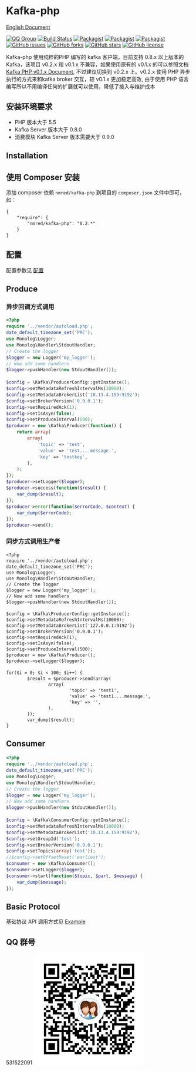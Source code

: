 Kafka-php
==========

[English Document](README.md)

[![QQ Group](https://img.shields.io/badge/QQ%20Group-531522091-brightgreen.svg)]()
[![Build Status](https://travis-ci.org/weiboad/kafka-php.svg?branch=master)](https://travis-ci.org/weiboad/kafka-php)
[![Packagist](https://img.shields.io/packagist/dm/nmred/kafka-php.svg?style=plastic)]()
[![Packagist](https://img.shields.io/packagist/dd/nmred/kafka-php.svg?style=plastic)]()
[![Packagist](https://img.shields.io/packagist/dt/nmred/kafka-php.svg?style=plastic)]()
[![GitHub issues](https://img.shields.io/github/issues/weiboad/kafka-php.svg?style=plastic)](https://github.com/weiboad/kafka-php/issues)
[![GitHub forks](https://img.shields.io/github/forks/weiboad/kafka-php.svg?style=plastic)](https://github.com/weiboad/kafka-php/network)
[![GitHub stars](https://img.shields.io/github/stars/weiboad/kafka-php.svg?style=plastic)](https://github.com/weiboad/kafka-php/stargazers)
[![GitHub license](https://img.shields.io/badge/license-Apache%202-blue.svg?style=plastic)](https://raw.githubusercontent.com/weiboad/kafka-php/master/LICENSE)

Kafka-php 使用纯粹的PHP 编写的 kafka 客户端，目前支持 0.8.x 以上版本的 Kafka，该项目 v0.2.x 和 v0.1.x 不兼容，如果使用原有的 v0.1.x 的可以参照文档 [Kafka PHP v0.1.x Document](https://github.com/weiboad/kafka-php/blob/v0.1.6/README.md), 不过建议切换到 v0.2.x 上。v0.2.x 使用 PHP 异步执行的方式来和kafka broker 交互，较 v0.1.x 更加稳定高效, 由于使用 PHP 语言编写所以不用编译任何的扩展就可以使用，降低了接入与维护成本


## 安装环境要求

* PHP 版本大于 5.5
* Kafka Server 版本大于 0.8.0
* 消费模块 Kafka Server 版本需要大于 0.9.0

## Installation

## 使用 Composer 安装

添加 composer 依赖 `nmred/kafka-php` 到项目的 `composer.json` 文件中即可，如：

```
{
	"require": {
		"nmred/kafka-php": "0.2.*"
	}
}
```

## 配置

配置参数见 [配置](docs/Configure.md)

## Produce

### 异步回调方式调用

```php
<?php
require '../vendor/autoload.php';
date_default_timezone_set('PRC');
use Monolog\Logger;
use Monolog\Handler\StdoutHandler;
// Create the logger
$logger = new Logger('my_logger');
// Now add some handlers
$logger->pushHandler(new StdoutHandler());

$config = \Kafka\ProducerConfig::getInstance();
$config->setMetadataRefreshIntervalMs(10000);
$config->setMetadataBrokerList('10.13.4.159:9192');
$config->setBrokerVersion('0.9.0.1');
$config->setRequiredAck(1);
$config->setIsAsyn(false);
$config->setProduceInterval(500);
$producer = new \Kafka\Producer(function() {
	return array(
		array(
			'topic' => 'test',
			'value' => 'test....message.',
			'key' => 'testkey',
		),
	);
});
$producer->setLogger($logger);
$producer->success(function($result) {
	var_dump($result);
});
$producer->error(function($errorCode, $context) {
	var_dump($errorCode);
});
$producer->send();
```

### 同步方式调用生产者

```
<?php
require '../vendor/autoload.php';
date_default_timezone_set('PRC');
use Monolog\Logger;
use Monolog\Handler\StdoutHandler;
// Create the logger
$logger = new Logger('my_logger');
// Now add some handlers
$logger->pushHandler(new StdoutHandler());

$config = \Kafka\ProducerConfig::getInstance();
$config->setMetadataRefreshIntervalMs(10000);
$config->setMetadataBrokerList('127.0.0.1:9192');
$config->setBrokerVersion('0.9.0.1');
$config->setRequiredAck(1);
$config->setIsAsyn(false);
$config->setProduceInterval(500);
$producer = new \Kafka\Producer();
$producer->setLogger($logger);

for($i = 0; $i < 100; $i++) {
        $result = $producer->send(array(
                array(
                        'topic' => 'test1',
                        'value' => 'test1....message.',
                        'key' => '',
                ),
        ));
        var_dump($result);
}
```

## Consumer

```php
<?php
require '../vendor/autoload.php';
date_default_timezone_set('PRC');
use Monolog\Logger;
use Monolog\Handler\StdoutHandler;
// Create the logger
$logger = new Logger('my_logger');
// Now add some handlers
$logger->pushHandler(new StdoutHandler());

$config = \Kafka\ConsumerConfig::getInstance();
$config->setMetadataRefreshIntervalMs(10000);
$config->setMetadataBrokerList('10.13.4.159:9192');
$config->setGroupId('test');
$config->setBrokerVersion('0.9.0.1');
$config->setTopics(array('test'));
//$config->setOffsetReset('earliest');
$consumer = new \Kafka\Consumer();
$consumer->setLogger($logger);
$consumer->start(function($topic, $part, $message) {
	var_dump($message);
});
```

## Basic Protocol

基础协议 API 调用方式见 [Example](https://github.com/weiboad/kafka-php/tree/master/example)

## QQ 群号 

531522091
![QQ Group](docs/qq_group.png)
